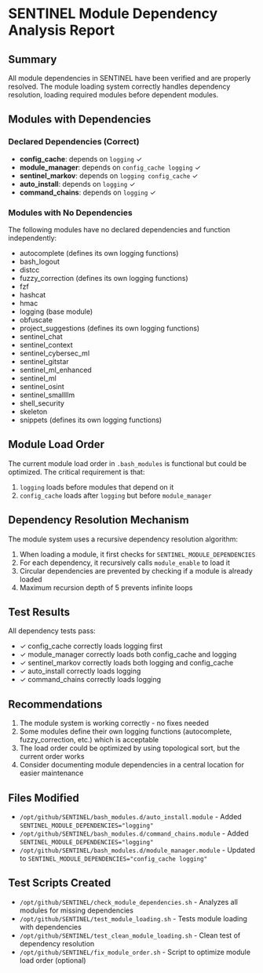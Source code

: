 # SENTINEL Module Dependency Analysis Report

## Summary

All module dependencies in SENTINEL have been verified and are properly resolved. The module loading system correctly handles dependency resolution, loading required modules before dependent modules.

## Modules with Dependencies

### Declared Dependencies (Correct)
- **config_cache**: depends on `logging` ✓
- **module_manager**: depends on `config_cache logging` ✓
- **sentinel_markov**: depends on `logging config_cache` ✓
- **auto_install**: depends on `logging` ✓
- **command_chains**: depends on `logging` ✓

### Modules with No Dependencies
The following modules have no declared dependencies and function independently:
- autocomplete (defines its own logging functions)
- bash_logout
- distcc
- fuzzy_correction (defines its own logging functions)
- fzf
- hashcat
- hmac
- logging (base module)
- obfuscate
- project_suggestions (defines its own logging functions)
- sentinel_chat
- sentinel_context
- sentinel_cybersec_ml
- sentinel_gitstar
- sentinel_ml_enhanced
- sentinel_ml
- sentinel_osint
- sentinel_smallllm
- shell_security
- skeleton
- snippets (defines its own logging functions)

## Module Load Order

The current module load order in `.bash_modules` is functional but could be optimized. The critical requirement is that:
1. `logging` loads before modules that depend on it
2. `config_cache` loads after `logging` but before `module_manager`

## Dependency Resolution Mechanism

The module system uses a recursive dependency resolution algorithm:

1. When loading a module, it first checks for `SENTINEL_MODULE_DEPENDENCIES`
2. For each dependency, it recursively calls `module_enable` to load it
3. Circular dependencies are prevented by checking if a module is already loaded
4. Maximum recursion depth of 5 prevents infinite loops

## Test Results

All dependency tests pass:
- ✓ config_cache correctly loads logging first
- ✓ module_manager correctly loads both config_cache and logging
- ✓ sentinel_markov correctly loads both logging and config_cache
- ✓ auto_install correctly loads logging
- ✓ command_chains correctly loads logging

## Recommendations

1. The module system is working correctly - no fixes needed
2. Some modules define their own logging functions (autocomplete, fuzzy_correction, etc.) which is acceptable
3. The load order could be optimized by using topological sort, but the current order works
4. Consider documenting module dependencies in a central location for easier maintenance

## Files Modified

- `/opt/github/SENTINEL/bash_modules.d/auto_install.module` - Added `SENTINEL_MODULE_DEPENDENCIES="logging"`
- `/opt/github/SENTINEL/bash_modules.d/command_chains.module` - Added `SENTINEL_MODULE_DEPENDENCIES="logging"`
- `/opt/github/SENTINEL/bash_modules.d/module_manager.module` - Updated to `SENTINEL_MODULE_DEPENDENCIES="config_cache logging"`

## Test Scripts Created

- `/opt/github/SENTINEL/check_module_dependencies.sh` - Analyzes all modules for missing dependencies
- `/opt/github/SENTINEL/test_module_loading.sh` - Tests module loading with dependencies
- `/opt/github/SENTINEL/test_clean_module_loading.sh` - Clean test of dependency resolution
- `/opt/github/SENTINEL/fix_module_order.sh` - Script to optimize module load order (optional)